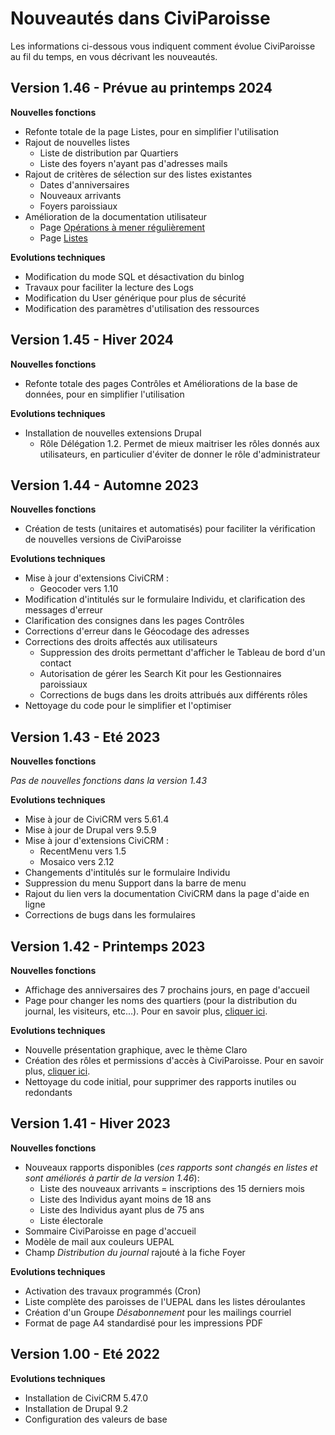 # Nouveautés dans CiviParoisse

Les informations ci-dessous vous indiquent comment évolue CiviParoisse au fil du temps, en vous décrivant les nouveautés.

## Version 1.46 - Prévue au printemps 2024

**Nouvelles fonctions**

- Refonte totale de la page Listes, pour en simplifier l'utilisation
- Rajout de nouvelles listes
    - Liste de distribution par Quartiers
    - Liste des foyers n'ayant pas d'adresses mails
- Rajout de critères de sélection sur des listes existantes
    - Dates d'anniversaires
    - Nouveaux arrivants
    - Foyers paroissiaux
- Amélioration de la documentation utilisateur
    - Page [Opérations à mener régulièrement](operations_a_mener_regulierement.md)
    - Page [Listes](listes.md)

**Evolutions techniques**

- Modification du mode SQL et désactivation du binlog
- Travaux pour faciliter la lecture des Logs
- Modification du User générique pour plus de sécurité
- Modification des paramètres d'utilisation des ressources

## Version 1.45 - Hiver 2024

**Nouvelles fonctions**

- Refonte totale des pages Contrôles et Améliorations de la base de données, pour en simplifier l'utilisation

**Evolutions techniques**

- Installation de nouvelles extensions Drupal
    - Rôle Délégation 1.2. Permet de mieux maitriser les rôles donnés aux utilisateurs, en particulier d'éviter de donner le rôle d'administrateur

## Version 1.44 - Automne 2023

**Nouvelles fonctions**

- Création de tests (unitaires et automatisés) pour faciliter la vérification de nouvelles versions de CiviParoisse

**Evolutions techniques**

- Mise à jour d'extensions CiviCRM :
    - Geocoder vers 1.10
- Modification d'intitulés sur le formulaire Individu, et clarification des messages d'erreur
- Clarification des consignes dans les pages Contrôles
- Corrections d'erreur dans le Géocodage des adresses
- Corrections des droits affectés aux utilisateurs
    - Suppression des droits permettant d'afficher le Tableau de bord d'un contact
    - Autorisation de gérer les Search Kit pour les Gestionnaires paroissiaux
    - Corrections de bugs dans les droits attribués aux différents rôles
- Nettoyage du code pour le simplifier et l'optimiser

## Version 1.43 - Eté 2023

**Nouvelles fonctions**

*Pas de nouvelles fonctions dans la version 1.43*

**Evolutions techniques**

- Mise à jour de CiviCRM vers 5.61.4
- Mise à jour de Drupal vers 9.5.9
- Mise à jour d'extensions CiviCRM :
    - RecentMenu vers 1.5
    - Mosaico vers 2.12
- Changements d'intitulés sur le formulaire Individu
- Suppression du menu Support dans la barre de menu
- Rajout du lien vers la documentation CiviCRM dans la page d'aide en ligne
- Corrections de bugs dans les formulaires

## Version 1.42 - Printemps 2023

**Nouvelles fonctions**

- Affichage des anniversaires des 7 prochains jours, en page d'accueil
- Page pour changer les noms des quartiers (pour la distribution du journal, les visiteurs, etc...). Pour en savoir plus, [cliquer ici](gestion_base_donnees.md).

**Evolutions techniques**

- Nouvelle présentation graphique, avec le thème Claro
- Création des rôles et permissions d'accès à CiviParoisse. Pour en savoir plus, [cliquer ici](gestion_base_donnees.md).
- Nettoyage du code initial, pour supprimer des rapports inutiles ou redondants

## Version 1.41 - Hiver 2023

**Nouvelles fonctions**

- Nouveaux rapports disponibles (*ces rapports sont changés en listes et sont améliorés à partir de la version 1.46*):
    - Liste des nouveaux arrivants = inscriptions des 15 derniers mois
    - Liste des Individus ayant moins de 18 ans
    - Liste des Individus ayant plus de 75 ans
    - Liste électorale
- Sommaire CiviParoisse en page d'accueil
- Modèle de mail aux couleurs UEPAL
- Champ *Distribution du journal* rajouté à la fiche Foyer

**Evolutions techniques**

- Activation des travaux programmés (Cron)
- Liste complète des paroisses de l'UEPAL dans les listes déroulantes
- Création d'un Groupe *Désabonnement* pour les mailings courriel
- Format de page A4 standardisé pour les impressions PDF

## Version 1.00 - Eté 2022

**Evolutions techniques**

- Installation de CiviCRM 5.47.0
- Installation de Drupal 9.2
- Configuration des valeurs de base
